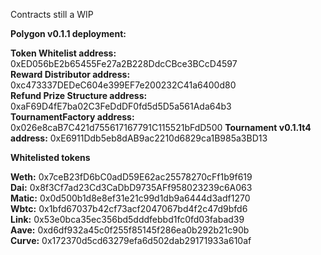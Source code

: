 Contracts still a WIP

**Polygon v0.1.1 deployment:**

**Token Whitelist address:** 	0xED056bE2b65455Fe27a2B228DdcCBce3BCcD4597  
**Reward Distributor address:** 	0xc473337DEDeC604e399EF7e200232C41a6400d80  
**Refund Prize Structure address:** 0xaF69D4fE7ba02C3FeDdDF0fd5d5D5a561Ada64b3  
**TournamentFactory address:** 	0x026e8caB7C421d755617167791C115521bFdD500
**Tournament v0.1.1t4 address:**	0xE6911Ddb5eb8dAB9ac2210d6829ca1B985a3BD13  

**Whitelisted tokens**

**Weth:** 	0x7ceB23fD6bC0adD59E62ac25578270cFf1b9f619  
**Dai:** 	  0x8f3Cf7ad23Cd3CaDbD9735AFf958023239c6A063  
**Matic:**	0x0d500b1d8e8ef31e21c99d1db9a6444d3adf1270  
**Wbtc:**  	0x1bfd67037b42cf73acf2047067bd4f2c47d9bfd6  
**Link:** 	0x53e0bca35ec356bd5dddfebbd1fc0fd03fabad39  
**Aave:**	  0xd6df932a45c0f255f85145f286ea0b292b21c90b  
**Curve:**	0x172370d5cd63279efa6d502dab29171933a610af  
